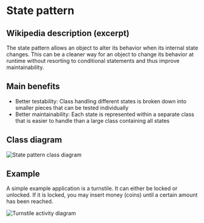 # State pattern

## Wikipedia description (excerpt)

The state pattern allows an object to alter its behavior when its internal state changes. This can be a cleaner way for an object to change its behavior at runtime without resorting to conditional statements and thus improve maintainability.

## Main benefits

- Better testability: Class handling different states is broken down into smaller pieces that can be tested individually
- Better maintainability: Each state is represented within a separate class that is easier to handle than a large class containing all states

## Class diagram

![State pattern class diagram](https://upload.wikimedia.org/wikipedia/commons/e/ec/W3sDesign_State_Design_Pattern_UML.jpg "State pattern class diagram")

## Example

A simple example application is a turnstile. It can either be locked or unlocked. If it is locked, you may insert money (coins) until a certain amount has been reached.

![Turnstile activity diagram](https://upload.wikimedia.org/wikipedia/commons/thumb/9/9e/Turnstile_state_machine_colored.svg/790px-Turnstile_state_machine_colored.svg.png "Turnstile activity diagram")
